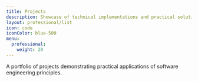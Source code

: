 ```yaml
---
title: Projects
description: Showcase of technical implementations and practical solutions
layout: professional/list
icon: code
iconColor: blue-500
menu:
  professional:
    weight: 20
---
```


A portfolio of projects demonstrating practical applications of software engineering principles.
